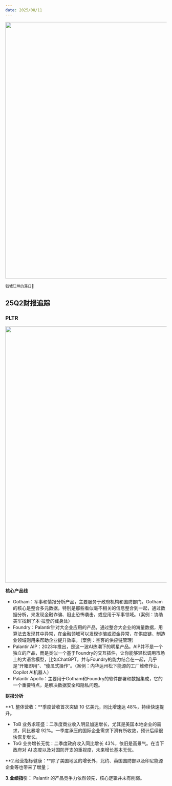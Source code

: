 ```yaml
---
date: 2025/08/11
---
```


<img src="/assets/14.jpg" width="800" />

<small>钱塘江畔的落日🌇</small>

## 25Q2财报追踪
### PLTR

<img src="/assets/15.jpg" width="800">

**核心产品线**

- Gotham：军事和情报分析产品，主要服务于政府机构和国防部门。Gotham的核心是整合多元数据，特别是那些看似毫不相关的信息整合到一起，通过数据分析，来发现金融诈骗、阻止恐怖袭击，或应用于军事领域。（案例：协助美军找到了本·拉登的藏身处）
- Foundry：Palantir针对大企业应用的产品，通过整合大企业的海量数据，用算法去发现其中异常，在金融领域可以发现诈骗或资金异常，在供应链、制造业领域则用来帮助企业提升效率。（案例：空客的供应链管理）
- Palantir AIP：2023年推出，是这一波AI热潮下的明星产品。AIP并不是一个独立的产品，而是类似一个基于Foundry的交互插件，让你能够轻松调用市场上的大语言模型，比如ChatGPT，并与Foundry的能力结合在一起，几乎是“开箱即用”、“傻瓜式操作”。（案例：内华达州松下能源的工厂维修作业，Copilot AI机器人）
- Palantir Apollo：主要用于Gotham和Foundry的软件部署和数据集成，它的一个重要特点，是解决数据安全和隐私问题。

**财报分析**

**1. 整体营收：**季度营收首次突破 10 亿美元，同比增速达 48%，持续快速提升。

- ToB 业务求旺盛：二季度商业收入明显加速增长，尤其是美国本地企业的需求，同比暴增 92%。一季度承压的国际企业需求下滑有所收敛，预计后续很快恢复增长。
- ToG 业务增长无忧：二季度政府收入同比增长 43%，依旧是高景气。在当下政府对 AI 态度以及对国防开支的重视度，未来增长基本无忧。

**2.经营指标健康：**除了美国地区的增长外，北约、英国国防部以及印尼能源企业等也带来了增量；

**3.业绩指引：** Palantir 的产品竞争力依然领先，核心逻辑并未有削弱。